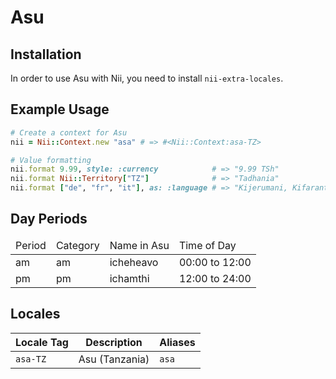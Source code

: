 <!-- This file has been generated. Source: src/docs/languages/_template.md.erb -->

# Asu

## Installation

In order to use Asu with Nii, you need to install `nii-extra-locales`.

## Example Usage

``` ruby
# Create a context for Asu
nii = Nii::Context.new "asa" # => #<Nii::Context:asa-TZ>

# Value formatting
nii.format 9.99, style: :currency            # => "9.99 TSh"
nii.format Nii::Territory["TZ"]              # => "Tadhania"
nii.format ["de", "fr", "it"], as: :language # => "Kijerumani, Kifarantha, Kiitaliaano"
```

## Day Periods


<table>
  <thead>
    <tr>
      <td>Period</td>
      <td>Category</td>
      <td>Name in Asu</td>
      <td>Time of Day</td>
    </tr>
  </thead>
  <tbody>
    <tr>
      <td>am</td>
      <td>am</td>
      <td>icheheavo</td>
      <td>00:00 to 12:00</td>
    </tr>
    <tr>
      <td>pm</td>
      <td>pm</td>
      <td>ichamthi</td>
      <td>12:00 to 24:00</td>
    </tr>
  </tbody>
</table>



## Locales

<table>
  <thead>
    <tr>
      <th>Locale Tag</th>
      <th>Description</th>
      <th>Aliases</th>
    </tr>
  </thead>
  <tbody>
    <tr>
      <td><code>asa-TZ</code></td>
      <td>Asu (Tanzania)</td>
      <td><code>asa</code></td>
    </tr>
  </tbody>
</table>

